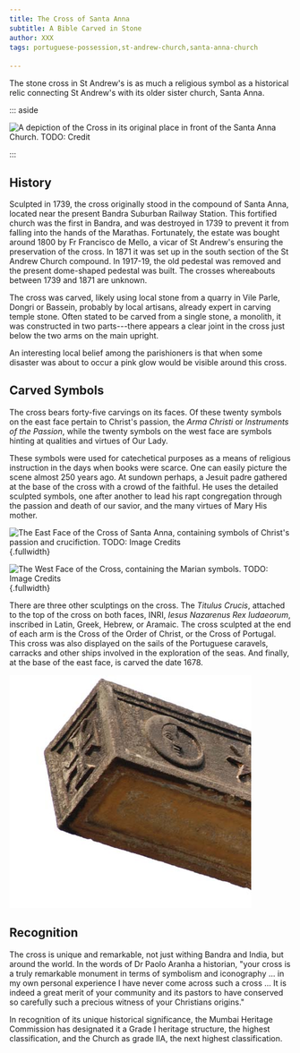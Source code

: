 ```yaml
---
title: The Cross of Santa Anna
subtitle: A Bible Carved in Stone
author: XXX
tags: portuguese-possession,st-andrew-church,santa-anna-church

---
```



The stone cross in St Andrew's is as much a religious symbol as a
historical relic connecting St Andrew's with its older sister church, Santa Anna.


::: aside

![A depiction of the Cross in its original place in front of the Santa Anna Church.
TODO: Credit](./CrossGav.jpg)

:::



## History

Sculpted in 1739, the cross originally stood in the compound of Santa Anna,
located near the present Bandra Suburban Railway Station.
This fortified church was the first in Bandra, and was destroyed
in 1739 to prevent it from falling into the hands of the Marathas.
Fortunately, the estate was bought around 1800 by
Fr Francisco de Mello, a vicar of St Andrew's ensuring the
preservation of the cross.
In 1871 it was set up in the south section of the St Andrew Church compound.
In 1917-19, the old pedestal was removed and the present
dome-shaped pedestal was built.
The crosses whereabouts between 1739 and 1871 are unknown.

The cross was carved, likely using local stone from a quarry in
Vile Parle, Dongri or Bassein, probably by local artisans, already
expert in carving temple stone. Often stated to be carved from a single
stone, a monolith, it was constructed in two parts---there
appears a clear joint in the cross just below the two arms on the main
upright.

An interesting local belief among the parishioners is that when some
disaster was about to occur a pink glow would be visible around this
cross.



## Carved Symbols

The cross bears forty-five carvings on its faces. Of these twenty
symbols on the east face pertain to Christ's passion, the *Arma
Christi* or *Instruments of the Passion*, while the twenty symbols on
the west face are symbols hinting at qualities and virtues of Our Lady.

These symbols were used for catechetical purposes as a means of religious
instruction in the days when books were scarce. One can easily picture
the scene almost 250 years ago. At sundown perhaps, a Jesuit padre
gathered at the base of the cross with a crowd of the faithful. He uses
the detailed sculpted symbols, one after another to lead his rapt
congregation through the passion and death of our savior, and the many
virtues of Mary His mother.


![The East Face of the Cross of Santa Anna, containing
symbols of Christ's passion and crucifiction.
TODO: Image Credits
](/st-andrew-book/SA_CrossSymbols-07.svg){.fullwidth}


![The West Face of the Cross, containing the Marian symbols.
TODO: Image Credits
](/st-andrew-book/SA_CrossSymbols-08.svg){.fullwidth}


There are three other sculptings on the cross. The *Titulus Crucis*,
attached to the top of the cross on both faces, INRI, *Iesus Nazarenus
Rex Iudaeorum*, inscribed in Latin, Greek, Hebrew, or Aramaic. The cross
sculpted at the end of each arm is the Cross of the Order of Christ, or
the Cross of Portugal. This cross was also displayed on the sails of the
Portuguese caravels, carracks and other ships involved in the
exploration of the seas. And finally, at the base of the east face, is
carved the date 1678.

![At the end of each arm is the Cross of the Order of Christ, also called the Cross of Portugal.](./side_cro.jpg)

## Recognition

The cross is unique and remarkable, not just withing Bandra and India,
but around the world.
In the words of Dr Paolo Aranha a historian, "your cross is a truly
remarkable monument in terms of symbolism and iconography ... in my own
personal experience I have never come across such a cross ... It is
indeed a great merit of your community and its pastors to have conserved
so carefully such a precious witness of your Christians origins."

In recognition of its unique historical significance, the Mumbai Heritage
Commission has designated it a Grade I heritage structure, the highest
classification, and the Church as grade IIA, the next highest classification.

